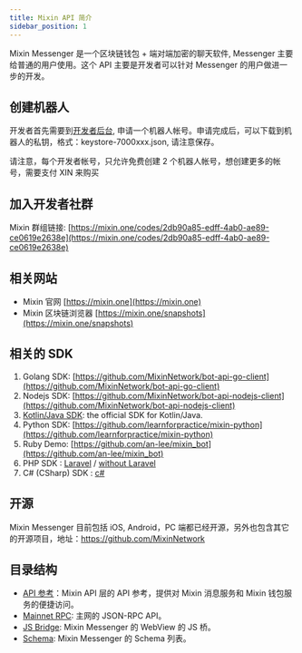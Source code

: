 ```yaml
---
title: Mixin API 简介
sidebar_position: 1
---
```


Mixin Messenger 是一个区块链钱包 + 端对端加密的聊天软件, Messenger 主要给普通的用户使用。这个 API 主要是开发者可以针对 Messenger 的用户做进一步的开发。

## 创建机器人

开发者首先需要到[开发者后台](https://developers.mixin.one/dashboard), 申请一个机器人帐号。申请完成后，可以下载到机器人的私钥，格式：keystore-7000xxx.json, 请注意保存。

请注意，每个开发者帐号，只允许免费创建 2 个机器人帐号，想创建更多的帐号，需要支付 XIN 来购买

## 加入开发者社群

Mixin 群组链接: [https://mixin.one/codes/2db90a85-edff-4ab0-ae89-ce0619e2638e](https://mixin.one/codes/2db90a85-edff-4ab0-ae89-ce0619e2638e)

## 相关网站

* Mixin 官网 [https://mixin.one](https://mixin.one)
* Mixin 区块链浏览器 [https://mixin.one/snapshots](https://mixin.one/snapshots)

## 相关的 SDK

1. Golang SDK: [https://github.com/MixinNetwork/bot-api-go-client](https://github.com/MixinNetwork/bot-api-go-client)
2. Nodejs SDK: [https://github.com/MixinNetwork/bot-api-nodejs-client](https://github.com/MixinNetwork/bot-api-nodejs-client)
3. [Kotlin/Java SDK](https://github.com/MixinNetwork/bot-api-kotlin-client): the official SDK for Kotlin/Java.
4. Python SDK: [https://github.com/learnforpractice/mixin-python](https://github.com/learnforpractice/mixin-python)
5. Ruby Demo: [https://github.com/an-lee/mixin_bot](https://github.com/an-lee/mixin_bot)
6. PHP SDK : [Laravel](https://github.com/ExinOne/laravel-mixin-sdk) / [without Laravel](https://github.com/ExinOne/mixin-sdk-php)
7. C# (CSharp) SDK : [c#](https://github.com/wjfree/mixin-csharp-sdk)

## 开源

Mixin Messenger 目前包括 iOS, Android，PC 端都已经开源，另外也包含其它的开源项目，地址：https://github.com/MixinNetwork

## 目录结构

- [API 参考](./api/guide)：Mixin API 层的 API 参考，提供对 Mixin 消息服务和 Mixin 钱包服务的便捷访问。
- [Mainnet RPC](./mainnet-rpc): 主网的 JSON-RPC API。
- [JS Bridge](./js-bridge): Mixin Messenger 的 WebView 的 JS 桥。
- [Schema](./schema): Mixin Messenger 的 Schema 列表。
